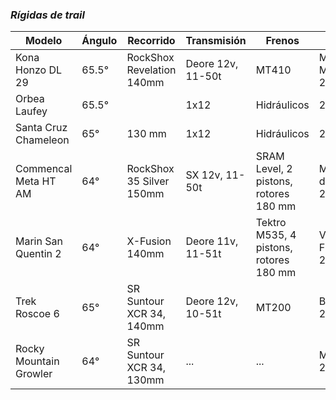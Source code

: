 ### **_Rígidas de trail_**

| Modelo               | Ángulo | Recorrido                 | Transmisión       | Frenos                                 | Llantas                         | Precio  |
| -------------------- | ------ | ------------------------- | ----------------- | -------------------------------------- | ------------------------------- | ------- |
| Kona Honzo DL 29     | 65.5°  | RockShox Revelation 140mm | Deore 12v, 11-50t | MT410                                  | Maxxis Minion 29x2.5"           | $34,420 |
| Orbea Laufey         | 65.5°  |                           | 1x12              | Hidráulicos                            | 29x2.6"                         | $       |
| Santa Cruz Chameleon | 65°    | 130 mm                    | 1x12              | Hidráulicos                            | 29" o Mullet                    | $       |
| Commencal Meta HT AM | 64°    | RockShox 35 Silver 150mm  | SX 12v, 11-50t    | SRAM Level, 2 pistons, rotores 180 mm  | Maxxis disector, 29/27.5x2.6"   | $33,000 |
| Marin San Quentin 2  | 64°    | X-Fusion  140mm           | Deore 11v, 11-51t | Tektro M535, 4 pistons, rotores 180 mm | Vee Tire Co, Flow Snap, 29x2.6" | $29,239 |
| Trek Roscoe 6        | 65°    | SR Suntour XCR 34, 140mm  | Deore 12v, 10-51t | MT200                                  | Bontrager 29x2.6"               | $33,600 |
| Rocky Mountain Growler        | 64°    | SR Suntour XCR 34, 130mm  | ... | ...                                  | Maxxis 29x2.6"               | ... |

